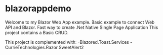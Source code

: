 # blazorappdemo

Welcome to my Blazor Web App example.
Basic example to connect Web API and Blazor.
Fast way to create .Net Native Single Page Application
This project contains a Basic CRUD.

This project is complemented with:
-Blazored.Toast.Services
-CurrieTechnologies.Razor.SweetAlert2
